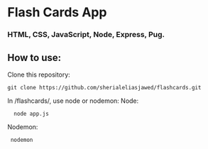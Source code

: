 # Flash Cards App
### HTML, CSS, JavaScript, Node, Express, Pug. 

## How to use:

Clone this repository:
  ```
  git clone https://github.com/sherialeliasjawed/flashcards.git
  ````
In /flashcards/, use node or nodemon:
  Node:
```
  node app.js
```
 Nodemon:
 ```
  nodemon
  ```
  
 
